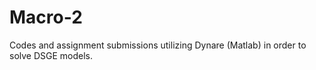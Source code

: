 # Macro-2
Codes and assignment submissions utilizing Dynare (Matlab) in order to solve DSGE models.
